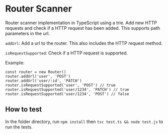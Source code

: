 # Router Scanner

Router scanner implementation in TypeScript using a trie. Add new HTTP requests and check if a HTTP request has been added. This supports path parameters in the url.

`addUrl`: Add a url to the router. This also includes the HTTP request method.

`isRequestSupported`: Check if a HTTP request is supported.

Example:
```
const router = new Router()
router.addUrl('user', 'POST')
router.addUrl('user/:id', 'PATCH')
router.isRequestSupported('user', 'POST') // true
router.isRequestSupported('user/1234', 'PATCH') // true
router.isRequestSupported('user/1234', 'POST') // false
```

## How to test

In the folder directory, run `npm install` then `tsc test.ts && node test.js` to run the tests.
